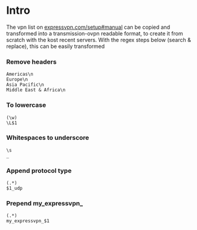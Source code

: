 # Intro

The vpn list on [expressvpn.com/setup#manual](https://www.expressvpn.com/setup#manual) can be copied and transformed into a transmission-ovpn readable format, to create it from scratch with the kost recent servers. With the regex steps below (search & replace), this can be easily transformed

### Remove headers

`Americas\n`  
`Europe\n`  
`Asia Pacific\n`  
`Middle East & Africa\n`  

### To lowercase

`(\w)`  
`\L$1`  

### Whitespaces to underscore

`\s`  
`_`  

### Append protocol type

`(.*)`  
`$1_udp`  

### Prepend my_expressvpn_

`(.*)`  
`my_expressvpn_$1`  
